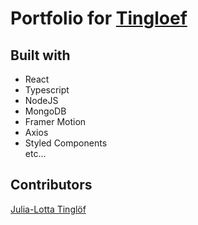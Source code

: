 # Portfolio for [Tingloef](https://tingloef.se) </br>

## Built with

- React
- Typescript
- NodeJS
- MongoDB
- Framer Motion
- Axios
- Styled Components </br>
  etc...

## Contributors

[Julia-Lotta Tinglöf](https://github.com/julialotta) </br>
